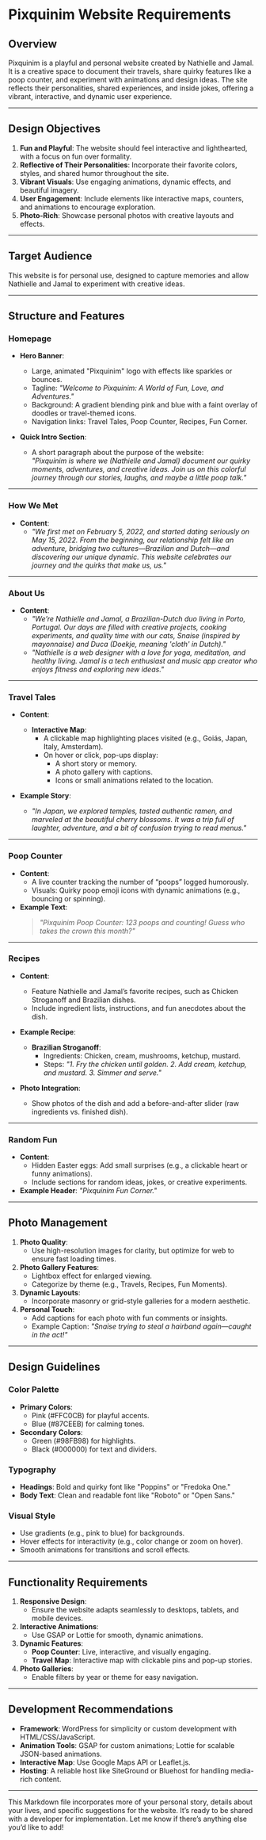 # Pixquinim Website Requirements

## **Overview**

Pixquinim is a playful and personal website created by Nathielle and Jamal. It is a creative space to document their travels, share quirky features like a poop counter, and experiment with animations and design ideas. The site reflects their personalities, shared experiences, and inside jokes, offering a vibrant, interactive, and dynamic user experience.

---

## **Design Objectives**

1. **Fun and Playful**: The website should feel interactive and lighthearted, with a focus on fun over formality.
2. **Reflective of Their Personalities**: Incorporate their favorite colors, styles, and shared humor throughout the site.
3. **Vibrant Visuals**: Use engaging animations, dynamic effects, and beautiful imagery.
4. **User Engagement**: Include elements like interactive maps, counters, and animations to encourage exploration.
5. **Photo-Rich**: Showcase personal photos with creative layouts and effects.

---

## **Target Audience**

This website is for personal use, designed to capture memories and allow Nathielle and Jamal to experiment with creative ideas.

---

## **Structure and Features**

### **Homepage**

- **Hero Banner**:

  - Large, animated "Pixquinim" logo with effects like sparkles or bounces.
  - Tagline: _"Welcome to Pixquinim: A World of Fun, Love, and Adventures."_
  - Background: A gradient blending pink and blue with a faint overlay of doodles or travel-themed icons.
  - Navigation links: Travel Tales, Poop Counter, Recipes, Fun Corner.

- **Quick Intro Section**:
  - A short paragraph about the purpose of the website:  
    _"Pixquinim is where we (Nathielle and Jamal) document our quirky moments, adventures, and creative ideas. Join us on this colorful journey through our stories, laughs, and maybe a little poop talk."_

---

### **How We Met**

- **Content**:
  - _"We first met on February 5, 2022, and started dating seriously on May 15, 2022. From the beginning, our relationship felt like an adventure, bridging two cultures—Brazilian and Dutch—and discovering our unique dynamic. This website celebrates our journey and the quirks that make us, us."_

---

### **About Us**

- **Content**:
  - _"We’re Nathielle and Jamal, a Brazilian-Dutch duo living in Porto, Portugal. Our days are filled with creative projects, cooking experiments, and quality time with our cats, Snaise (inspired by mayonnaise) and Duca (Doekje, meaning 'cloth' in Dutch)."_
  - _"Nathielle is a web designer with a love for yoga, meditation, and healthy living. Jamal is a tech enthusiast and music app creator who enjoys fitness and exploring new ideas."_

---

### **Travel Tales**

- **Content**:

  - **Interactive Map**:
    - A clickable map highlighting places visited (e.g., Goiás, Japan, Italy, Amsterdam).
    - On hover or click, pop-ups display:
      - A short story or memory.
      - A photo gallery with captions.
      - Icons or small animations related to the location.

- **Example Story**:
  - _"In Japan, we explored temples, tasted authentic ramen, and marveled at the beautiful cherry blossoms. It was a trip full of laughter, adventure, and a bit of confusion trying to read menus."_

---

### **Poop Counter**

- **Content**:
  - A live counter tracking the number of “poops” logged humorously.
  - Visuals: Quirky poop emoji icons with dynamic animations (e.g., bouncing or spinning).
- **Example Text**:
  > _"Pixquinim Poop Counter: 123 poops and counting! Guess who takes the crown this month?"_

---

### **Recipes**

- **Content**:
  - Feature Nathielle and Jamal’s favorite recipes, such as Chicken Stroganoff and Brazilian dishes.
  - Include ingredient lists, instructions, and fun anecdotes about the dish.
- **Example Recipe**:

  - **Brazilian Stroganoff**:
    - Ingredients: Chicken, cream, mushrooms, ketchup, mustard.
    - Steps: _"1. Fry the chicken until golden. 2. Add cream, ketchup, and mustard. 3. Simmer and serve."_

- **Photo Integration**:
  - Show photos of the dish and add a before-and-after slider (raw ingredients vs. finished dish).

---

### **Random Fun**

- **Content**:
  - Hidden Easter eggs: Add small surprises (e.g., a clickable heart or funny animations).
  - Include sections for random ideas, jokes, or creative experiments.
- **Example Header**: _"Pixquinim Fun Corner."_

---

## **Photo Management**

1. **Photo Quality**:
   - Use high-resolution images for clarity, but optimize for web to ensure fast loading times.
2. **Photo Gallery Features**:
   - Lightbox effect for enlarged viewing.
   - Categorize by theme (e.g., Travels, Recipes, Fun Moments).
3. **Dynamic Layouts**:
   - Incorporate masonry or grid-style galleries for a modern aesthetic.
4. **Personal Touch**:
   - Add captions for each photo with fun comments or insights.
   - Example Caption: _"Snaise trying to steal a hairband again—caught in the act!"_

---

## **Design Guidelines**

### **Color Palette**

- **Primary Colors**:
  - Pink (#FFC0CB) for playful accents.
  - Blue (#87CEEB) for calming tones.
- **Secondary Colors**:
  - Green (#98FB98) for highlights.
  - Black (#000000) for text and dividers.

### **Typography**

- **Headings**: Bold and quirky font like "Poppins" or "Fredoka One."
- **Body Text**: Clean and readable font like "Roboto" or "Open Sans."

### **Visual Style**

- Use gradients (e.g., pink to blue) for backgrounds.
- Hover effects for interactivity (e.g., color change or zoom on hover).
- Smooth animations for transitions and scroll effects.

---

## **Functionality Requirements**

1. **Responsive Design**:
   - Ensure the website adapts seamlessly to desktops, tablets, and mobile devices.
2. **Interactive Animations**:
   - Use GSAP or Lottie for smooth, dynamic animations.
3. **Dynamic Features**:
   - **Poop Counter**: Live, interactive, and visually engaging.
   - **Travel Map**: Interactive map with clickable pins and pop-up stories.
4. **Photo Galleries**:
   - Enable filters by year or theme for easy navigation.

---

## **Development Recommendations**

- **Framework**: WordPress for simplicity or custom development with HTML/CSS/JavaScript.
- **Animation Tools**: GSAP for custom animations; Lottie for scalable JSON-based animations.
- **Interactive Map**: Use Google Maps API or Leaflet.js.
- **Hosting**: A reliable host like SiteGround or Bluehost for handling media-rich content.

---

This Markdown file incorporates more of your personal story, details about your lives, and specific suggestions for the website. It’s ready to be shared with a developer for implementation. Let me know if there’s anything else you’d like to add!
